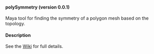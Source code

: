#### polySymmetry (version 0.0.1)
Maya tool for finding the symmetry of a polygon mesh based on the topology.

#### Description
See the [Wiki](https://github.com/yantor3d/polySymmetry/wiki) for full details.
